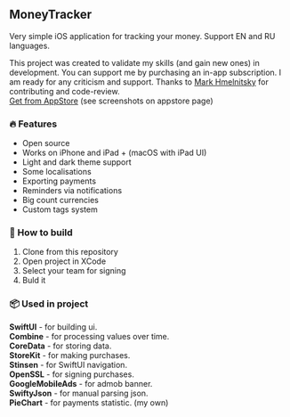 ## MoneyTracker
Very simple iOS application for tracking your money. Support EN and RU languages.<br>

This project was created to validate my skills (and gain new ones) in development. You can support me by purchasing an in-app subscription. I am ready for any criticism and support. Thanks to <a href="https://github.com/openmetrue">Mark Hmelnitsky</a> for contributing and code-review.<br>
<a href="https://apps.apple.com/ua/app/moneytracker/id1631794003">Get from AppStore</a> (see screenshots on appstore page)

### 🔥 Features
- Open source
- Works on iPhone and iPad + (macOS with iPad UI)
- Light and dark theme support
- Some localisations
- Exporting payments
- Reminders via notifications
- Big count currencies
- Custom tags system

### 🔨 How to build
1. Clone from this repository
2. Open project in XCode
3. Select your team for signing
4. Buld it

### 📦 Used in project
<b>SwiftUI</b> - for building ui.<br>
<b>Combine</b> - for processing values over time.<br>
<b>CoreData</b> - for storing data.<br>
<b>StoreKit</b> - for making purchases.<br>
<b>Stinsen</b> - for SwiftUI navigation.<br>
<b>OpenSSL</b> - for signing purchases.<br>
<b>GoogleMobileAds</b> - for admob banner.<br>
<b>SwiftyJson</b> - for manual parsing json.<br>
<b>PieChart</b> - for payments statistic. (my own)<br>
